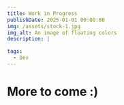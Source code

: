```yaml
---
title: Work in Progress
publishDate: 2025-01-01 00:00:00
img: /assets/stock-1.jpg
img_alt: An image of floating colors
description: |

tags:
  - Dev
---
```


# More to come :)
